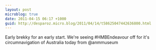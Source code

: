 ```yaml
---
layout: post
microblog: true
date: 2011-04-15 06:17 +1000
guid: http://desparoz.micro.blog/2011/04/14/t58625047442636800.html
---
```

Early brekky for an early start. We're seeing #HMBEndeavour off for it's circumnavigation of Australia today from @anmmuseum
